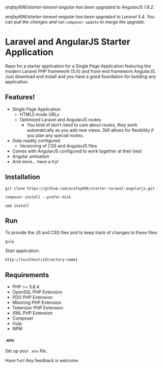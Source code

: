 *arafay696/starter-laravel-angular has been upgraded to AngularJS 1.6.2.*

*arafay696/starter-laravel-angular has been upgraded to Laravel 5.4. You can pull the changes and run* `composer update` *to merge the upgrade.*

# Laravel and AngularJS Starter Application

Repo for a starter application for a Single Page Application featuring the modern Laravel PHP framework (5.4) and front-end framework AngularJS. Just download and install and you have a good foundation for building any application.

## Features!

- Single Page Application
  - HTML5 mode URLs
  - Optimized Laravel and AngularJS routes
    - You kind of don’t need to care about routes, they work automatically as you add new views. Still allows for flexibility if you plan any special routes.
- Gulp readily configured
  - Versioning of CSS and AngularJS files
- Comes with AngularJS configured to work together at their best
- Angular animation 
- And more... have a try!

## Installation
```
git clone https://github.com/arafay696/starter-laravel-angularjs.git
```
```
composer install --prefer-dist
```
```
npm install
```

## Run

To provide the JS and CSS files and to keep track of changes to these files:
```
gulp
```

Start application:
```
http://localhost/{directory-name}
```

## Requirements

- PHP >= 5.6.4
- OpenSSL PHP Extension
- PDO PHP Extension
- Mbstring PHP Extension
- Tokenizer PHP Extension
- XML PHP Extension
- Composer
- Gulp
- NPM

#### .env

Set up your `.env` file.

Have fun! Any feedback is welcome.